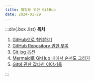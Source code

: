```yaml
---
title: 협업을 위한 GitHub
date: 2024-01-29
---
```


:::div{.box .list}
**목차**

1. [GitHub으로 협업하기](/github/chapter02/03-1)
2. [GitHub Repository 권한 부여](/github/chapter02/03-2)
3. [Git log 옵션](/github/chapter02/03-3)
4. [Mermaid로 GitHub 내에서 순서도 그리기](/github/chapter02/03-4)
5. [Git에 관한 잡다한 이야기들](/github/chapter02/03-5)

:::
